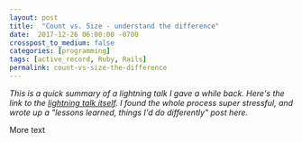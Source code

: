 ```yaml
---
layout: post
title:  "Count vs. Size - understand the difference"
date:  2017-12-26 06:00:00 -0700
crosspost_to_medium: false
categories: [programming]
tags: [active_record, Ruby, Rails]
permalink: count-vs-size-the-difference
---
```


_This is a quick summary of a lightning talk I gave a while back. Here's the link to the [lightning talk itself](). I found the whole process super stressful, and wrote up a "lessons learned, things I'd do differently" post here._

<!--more-->

More text
